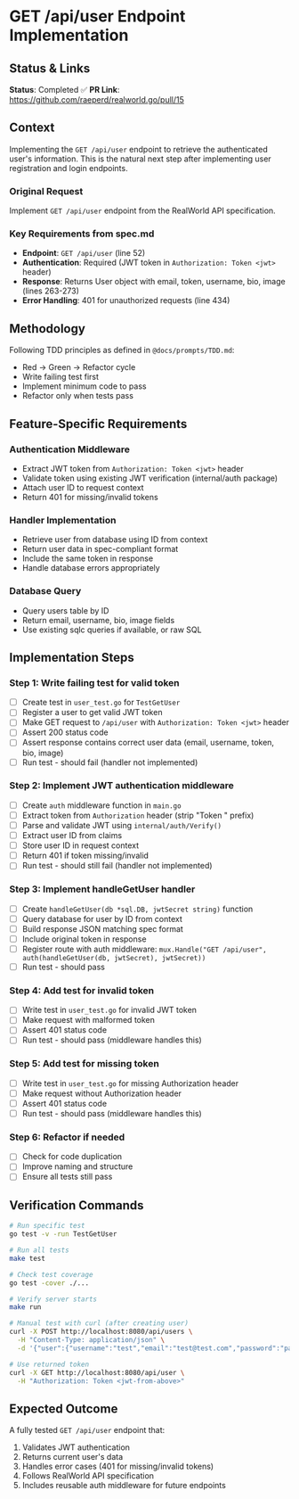 # GET /api/user Endpoint Implementation

## Status & Links

**Status**: Completed ✅
**PR Link**: https://github.com/raeperd/realworld.go/pull/15

## Context

Implementing the `GET /api/user` endpoint to retrieve the authenticated user's information. This is the natural next step after implementing user registration and login endpoints.

### Original Request
Implement `GET /api/user` endpoint from the RealWorld API specification.

### Key Requirements from spec.md
- **Endpoint**: `GET /api/user` (line 52)
- **Authentication**: Required (JWT token in `Authorization: Token <jwt>` header)
- **Response**: Returns User object with email, token, username, bio, image (lines 263-273)
- **Error Handling**: 401 for unauthorized requests (line 434)

## Methodology

Following TDD principles as defined in `@docs/prompts/TDD.md`:
- Red → Green → Refactor cycle
- Write failing test first
- Implement minimum code to pass
- Refactor only when tests pass

## Feature-Specific Requirements

### Authentication Middleware
- Extract JWT token from `Authorization: Token <jwt>` header
- Validate token using existing JWT verification (internal/auth package)
- Attach user ID to request context
- Return 401 for missing/invalid tokens

### Handler Implementation
- Retrieve user from database using ID from context
- Return user data in spec-compliant format
- Include the same token in response
- Handle database errors appropriately

### Database Query
- Query users table by ID
- Return email, username, bio, image fields
- Use existing sqlc queries if available, or raw SQL

## Implementation Steps

### Step 1: Write failing test for valid token
- [ ] Create test in `user_test.go` for `TestGetUser`
- [ ] Register a user to get valid JWT token
- [ ] Make GET request to `/api/user` with `Authorization: Token <jwt>` header
- [ ] Assert 200 status code
- [ ] Assert response contains correct user data (email, username, token, bio, image)
- [ ] Run test - should fail (handler not implemented)

### Step 2: Implement JWT authentication middleware
- [ ] Create `auth` middleware function in `main.go`
- [ ] Extract token from `Authorization` header (strip "Token " prefix)
- [ ] Parse and validate JWT using `internal/auth/Verify()`
- [ ] Extract user ID from claims
- [ ] Store user ID in request context
- [ ] Return 401 if token missing/invalid
- [ ] Run test - should still fail (handler not implemented)

### Step 3: Implement handleGetUser handler
- [ ] Create `handleGetUser(db *sql.DB, jwtSecret string)` function
- [ ] Query database for user by ID from context
- [ ] Build response JSON matching spec format
- [ ] Include original token in response
- [ ] Register route with auth middleware: `mux.Handle("GET /api/user", auth(handleGetUser(db, jwtSecret), jwtSecret))`
- [ ] Run test - should pass

### Step 4: Add test for invalid token
- [ ] Write test in `user_test.go` for invalid JWT token
- [ ] Make request with malformed token
- [ ] Assert 401 status code
- [ ] Run test - should pass (middleware handles this)

### Step 5: Add test for missing token
- [ ] Write test in `user_test.go` for missing Authorization header
- [ ] Make request without Authorization header
- [ ] Assert 401 status code
- [ ] Run test - should pass (middleware handles this)

### Step 6: Refactor if needed
- [ ] Check for code duplication
- [ ] Improve naming and structure
- [ ] Ensure all tests still pass

## Verification Commands

```bash
# Run specific test
go test -v -run TestGetUser

# Run all tests
make test

# Check test coverage
go test -cover ./...

# Verify server starts
make run

# Manual test with curl (after creating user)
curl -X POST http://localhost:8080/api/users \
  -H "Content-Type: application/json" \
  -d '{"user":{"username":"test","email":"test@test.com","password":"password"}}'

# Use returned token
curl -X GET http://localhost:8080/api/user \
  -H "Authorization: Token <jwt-from-above>"
```

## Expected Outcome

A fully tested `GET /api/user` endpoint that:
1. Validates JWT authentication
2. Returns current user's data
3. Handles error cases (401 for missing/invalid tokens)
4. Follows RealWorld API specification
5. Includes reusable auth middleware for future endpoints
